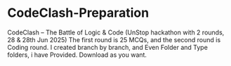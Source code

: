 # CodeClash-Preparation
CodeClash – The Battle of Logic &amp; Code (UnStop hackathon with 2 rounds, 28 &amp; 28th Jun 2025) The first round is 25 MCQs, and the second round is Coding round.
I created branch by branch, and Even Folder and Type folders, i have Provided. Download as you want.
